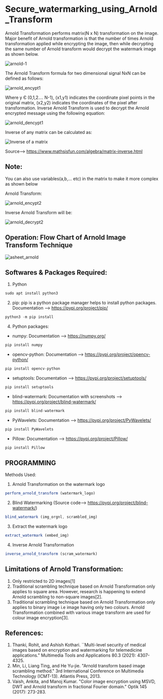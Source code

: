 # Secure_watermarking_using_Arnold_Transform

Arnold Transformation performs matrix(N x N) transformation on the image. Major benefit of Arnold transformation is that the number of times Arnold transformation applied while encrypting the image, then while decrypting the same number of Arnold transform would decrypt the watermark image as shown below.

![arnold-1](https://user-images.githubusercontent.com/25420334/124324974-7ee3ad80-dba1-11eb-925b-71bf2b79357e.jpg)

The Arnold Transform formula for two dimensional signal NxN can be defined as follows:

![arnold_encypt1](https://user-images.githubusercontent.com/25420334/124325380-1a751e00-dba2-11eb-8a36-a769bb328c41.jpg)

Where y Є (0,1,2…. N-1), (x1,y1) indicates the coordinate pixel points in the original matrix, (x2,y2) indicates the coordinates of the pixel after transformation. Inverse Arnold Transform is used to decrypt the Arnold encrypted message using the following equation:

![arnold_dencypt1](https://user-images.githubusercontent.com/25420334/124325447-3ed0fa80-dba2-11eb-8100-b91e1cc08936.jpg)

Inverse of any matrix can be calculated as:

![Inverse of a matrix](https://user-images.githubusercontent.com/25420334/124325610-95d6cf80-dba2-11eb-9cd3-7fd9889f8387.png)

Source--> https://www.mathsisfun.com/algebra/matrix-inverse.html

## Note: 
You can also use variables(a,b,... etc) in the matrix to make it more complex as shown below

Arnold Transform:

![arnold_encypt2](https://user-images.githubusercontent.com/25420334/124325958-3cbb6b80-dba3-11eb-99c7-bae1570102b8.jpg)

Inverse Arnold Transform will be:

![arnold_decrypt2](https://user-images.githubusercontent.com/25420334/124326020-5d83c100-dba3-11eb-9ba9-6640b884a9ff.jpg)

## Operation: Flow Chart of Arnold Image Transform Technique

![asheet_arnold](https://user-images.githubusercontent.com/25420334/124326389-e4389e00-dba3-11eb-96aa-492309155846.png)

## Softwares & Packages Required:

1. Python
```javascript
sudo apt install python3
```
2. pip: pip is a python package manager helps to install python packages. Documentation --> https://pypi.org/project/pip/
```javascript
python3 -m pip install
```
4. Python packages:
- numpy: Documentation --> https://numpy.org/
```javascript
pip install numpy
```
- opencv-python: Documentation --> https://pypi.org/project/opencv-python/
```javascript
pip install opencv-python
```
- setuptools: Documentation --> https://pypi.org/project/setuptools/
```javascript
pip install setuptools
```
- blind-watermark: Documentation with screenshots --> https://pypi.org/project/blind-watermark/
```javascript
pip install blind-watermark
```
- PyWavelets: Documentation --> https://pypi.org/project/PyWavelets/
```javascript
pip install PyWavelets
```
- Pillow: Documentation --> https://pypi.org/project/Pillow/
```javascript
pip install Pillow
```

## PROGRAMMING

Methods Used:
1. Arnold Transformation on the watermark logo
```javascript
perform_arnold_transform (watermark_logo)
```
2. Blind Watermarking (Source code--> https://pypi.org/project/blind-watermark/)
```javascript
blind_watermark (img_orgnl, scrambled_img)
```
3. Extract the watermark logo
```javascript
extract_watermark (embed_img)
```
4. Inverse Arnold Transformation
```javascript
inverse_arnold_transform (scram_watermark)
```

## Limitations of Arnold Transformation:
1.	Only restricted to 2D images[1]
2.	Traditional scrambling technique based on Arnold Transformation only applies to square area. However, research is happening to extend Arnold scrambling to non-square images[2].
3.	Traditional scrambling technique based on Arnold Transformation only applies to binary image i.e image having only two colours. Arnold Transformation combined with various  image transform are used for colour image encryption[3].

## References:
1.	Thanki, Rohit, and Ashish Kothari. ``Multi-level security of medical images based on encryption and watermarking for telemedicine applications." Multimedia Tools and Applications 80.3 (2021): 4307-4325.
2.	Min, Li, Liang Ting, and He Yu-jie. "Arnold transform based image scrambling method." 3rd International Conference on Multimedia Technology (ICMT-13). Atlantis Press, 2013.
3.	Vaish, Ankita, and Manoj Kumar. "Color image encryption using MSVD, DWT and Arnold transform in fractional Fourier domain." Optik 145 (2017): 273-283.
